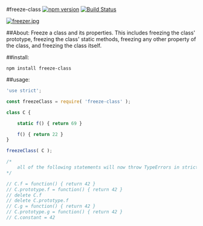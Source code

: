 #freeze-class [![npm version](https://badge.fury.io/js/freeze-class.svg)](https://badge.fury.io/js/freeze-class) [![Build Status](https://travis-ci.org/msteckyefantis/freeze-class.svg?branch=master)](https://travis-ci.org/msteckyefantis/freeze-class)

[![freezer.jpg](https://s29.postimg.org/gjwm9hhmv/freezer.jpg)](https://postimg.org/image/6zczmlsar/)

##About:
Freeze a class and its properties. This includes freezing the class' prototype, freezing the class' static methods, freezing any other property of the class, and freezing the class itself.


##install:

```
npm install freeze-class
```

##usage:

```.js
'use strict';

const freezeClass = require( 'freeze-class' );

class C {

	static f() { return 69 }

	f() { return 22 }
}

freezeClass( C );

/*
	all of the following statements will now throw TypeErrors in strict mode:
*/

// C.f = function() { return 42 }
// C.prototype.f = function() { return 42 }
// delete C.f
// delete C.prototype.f
// C.g = function() { return 42 }
// C.prototype.g = function() { return 42 }
// C.constant = 42
```
